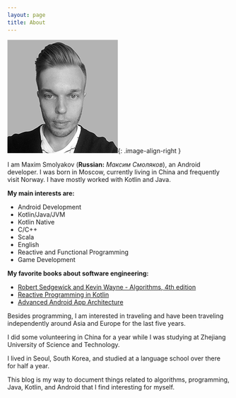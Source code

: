 ```yaml
---
layout: page
title: About
---
```


![My Picture](../assets/img/photo.png){: .image-align-right }

I am Maxim Smolyakov (**Russian:** _Максим Смоляков_), an Android developer. I was born in Moscow, currently living in China and frequently visit Norway. I have mostly worked with Kotlin and Java.

**My main interests are:**
- Android Development
- Kotlin/Java/JVM
- Kotlin Native
- C/C++
- Scala
- English
- Reactive and Functional Programming
- Game Development

**My favorite books about software engineering:**
- [Robert Sedgewick and Kevin Wayne - Algorithms, 4th edition](https://www.cs.bu.edu/~snyder/cs112/CourseMaterials/AlgorithmsChapterOne.pdf)
- [Reactive Programming in Kotlin](https://www.manning.com/books/functional-programming-in-kotlin)
- [Advanced Android App Architecture](https://www.scribd.com/document/462097394/Advanced-Android-App-Architecture-First-Edition-Real-world-app-architecture-in-Kotlin-1-3-by-Yun-Cheng-Aldo-Olivares-Dominguez-z-lib-org-pdf)

Besides programming, I am interested in traveling and have been traveling independently around Asia and Europe for the last five years. 

I did some volunteering in China for a year while I was studying at Zhejiang University of Science and Technology.

I lived in Seoul, South Korea, and studied at a language school over there for half a year.

This blog is my way to document things related to algorithms, programming, Java, Kotlin, and Android that I find interesting for myself.